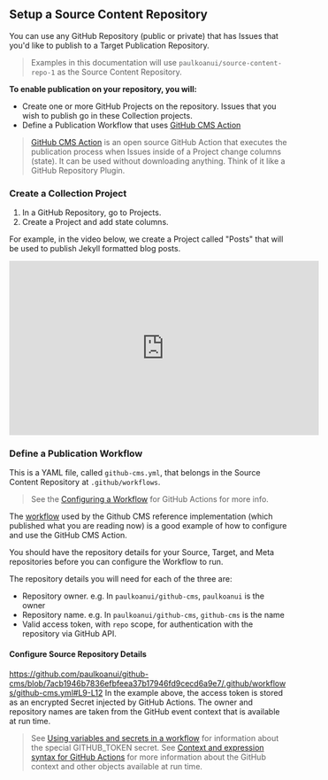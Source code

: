 ## Setup a Source Content Repository
You can use any GitHub Repository (public or private) that has Issues that you'd like to publish to a Target Publication Repository.  

> Examples in this documentation will use `paulkoanui/source-content-repo-1` as the Source Content Repository.

**To enable publication on your repository, you will:**
- Create one or more GitHub Projects on the repository.  Issues that you wish to publish go in these Collection projects.
- Define a Publication Workflow that uses [GitHub CMS Action](https://github.com/paulkoanui/github-cms-action)

> [GitHub CMS Action](https://github.com/paulkoanui/github-cms-action) is an open source GitHub Action that executes the publication process when Issues inside of a Project change columns (state).  It can be used without downloading anything.  Think of it like a GitHub Repository Plugin.

### Create a Collection Project

1. In a GitHub Repository, go to Projects.
2. Create a Project and add state columns.  

For example, in the video below, we create a Project called "Posts" that will be used to publish Jekyll formatted blog posts.

<div class="videoWrapper"><iframe width="560" height="315" src="https://www.youtube.com/embed/D0032yM-EYw" frameborder="0" allow="accelerometer; autoplay; encrypted-media; gyroscope; picture-in-picture" allowfullscreen></iframe></div>


### Define a Publication Workflow

This is a YAML file, called `github-cms.yml`, that belongs in the Source Content Repository at `.github/workflows`.
> See the [Configuring a Workflow](https://help.github.com/en/actions/configuring-and-managing-workflows/configuring-a-workflow) for GitHub Actions for more info.

The [workflow](https://github.com/paulkoanui/github-cms/blob/master/.github/workflows/github-cms.yml) used by the Github CMS reference implementation (which published what you are reading now) is a good example of how to configure and use the GitHub CMS Action.

You should have the repository details for your Source, Target, and Meta repositories before you can configure the Workflow to run.  

The repository details you will need for each of the three are:
- Repository owner. e.g. In `paulkoanui/github-cms`, `paulkoanui` is the owner
- Repository name. e.g. In `paulkoanui/github-cms`, `github-cms` is the name
- Valid access token, with `repo` scope, for authentication with the repository via GitHub API.

#### Configure Source Repository Details
https://github.com/paulkoanui/github-cms/blob/7acb1946b7836efbfeea37b17946fd9cecd6a9e7/.github/workflows/github-cms.yml#L9-L12
In the example above, the access token is stored as an encrypted Secret injected by GitHub Actions.  The owner and repository names are taken from the GitHub event context that is available at run time.
> See [Using variables and secrets in a workflow](https://help.github.com/en/actions/configuring-and-managing-workflows/using-variables-and-secrets-in-a-workflow) for information about the special GITHUB_TOKEN secret.
> See [Context and expression syntax for GitHub Actions](https://help.github.com/en/actions/reference/context-and-expression-syntax-for-github-actions) for more information about the GitHub context and other objects available at run time.
